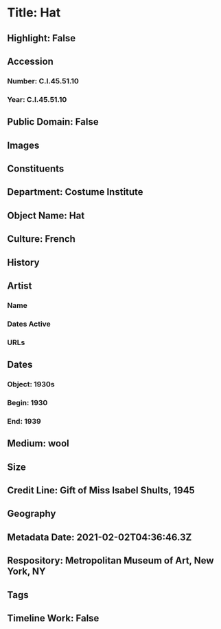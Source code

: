 # Title: Hat
## Highlight: False
## Accession
### Number: C.I.45.51.10
### Year: C.I.45.51.10
## Public Domain: False
## Images
## Constituents
## Department: Costume Institute
## Object Name: Hat
## Culture: French
## History
## Artist
### Name
### Dates Active
### URLs
## Dates
### Object: 1930s
### Begin: 1930
### End: 1939
## Medium: wool
## Size
## Credit Line: Gift of Miss Isabel Shults, 1945
## Geography
## Metadata Date: 2021-02-02T04:36:46.3Z
## Respository: Metropolitan Museum of Art, New York, NY
## Tags
## Timeline Work: False